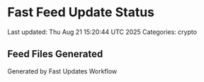 # Fast Feed Update Status
Last updated: Thu Aug 21 15:20:44 UTC 2025
Categories: crypto

## Feed Files Generated

Generated by Fast Updates Workflow
